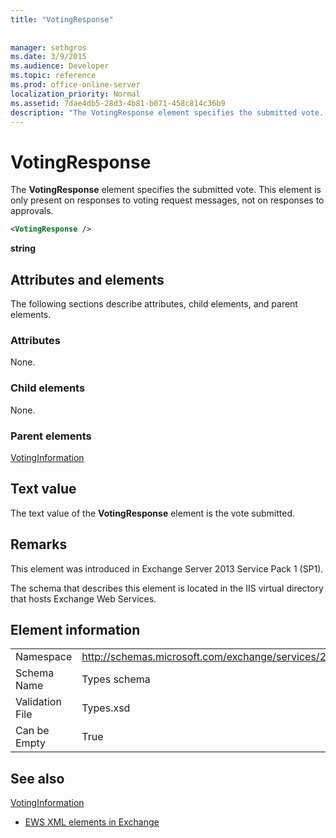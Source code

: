 ```yaml
---
title: "VotingResponse"
 
 
manager: sethgros
ms.date: 3/9/2015
ms.audience: Developer
ms.topic: reference
ms.prod: office-online-server
localization_priority: Normal
ms.assetid: 7dae4db5-28d3-4b81-b071-458c814c36b9
description: "The VotingResponse element specifies the submitted vote. This element is only present on responses to voting request messages, not on responses to approvals."
---
```


# VotingResponse

The **VotingResponse** element specifies the submitted vote. This element is only present on responses to voting request messages, not on responses to approvals. 
  
```XML
<VotingResponse />
```

 **string**
## Attributes and elements

The following sections describe attributes, child elements, and parent elements.
  
### Attributes

None.
  
### Child elements

None.
  
### Parent elements

[VotingInformation](votinginformation.md)
  
## Text value

The text value of the **VotingResponse** element is the vote submitted. 
  
## Remarks

This element was introduced in Exchange Server 2013 Service Pack 1 (SP1).
  
The schema that describes this element is located in the IIS virtual directory that hosts Exchange Web Services.
  
## Element information

|||
|:-----|:-----|
|Namespace  <br/> |http://schemas.microsoft.com/exchange/services/2006/types  <br/> |
|Schema Name  <br/> |Types schema  <br/> |
|Validation File  <br/> |Types.xsd  <br/> |
|Can be Empty  <br/> |True  <br/> |
   
## See also



[VotingInformation](votinginformation.md)


- [EWS XML elements in Exchange](ews-xml-elements-in-exchange.md)

